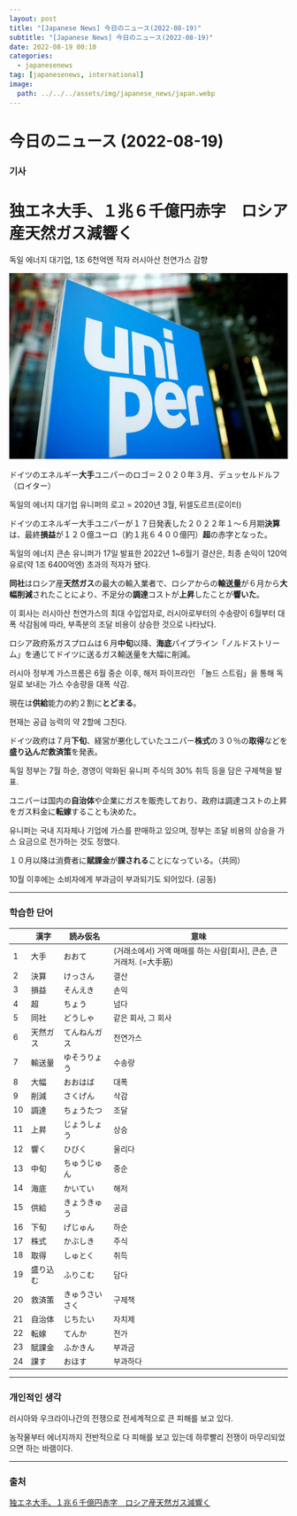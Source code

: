 ```yaml
---
layout: post
title: "[Japanese News] 今日のニュース(2022-08-19)"
subtitle: "[Japanese News] 今日のニュース(2022-08-19)"
date: 2022-08-19 00:10
categories:
  - japanesenews
tag: [japanesenews, international]
image:
  path: ../../../assets/img/japanese_news/japan.webp
---
```


# 今日のニュース (2022-08-19)

### 기사

# **独エネ大手、１兆６千億円赤字　ロシア産天然ガス減響く**

독일 에너지 대기업, 1조 6천억엔 적자 러시아산 천연가스 감향

![uniper.png](../../assets/img/japanese_news/2022-08-19-jn-news/uniper.png)

ドイツのエネルギー**大手**ユニパーのロゴ＝２０２０年３月、デュッセルドルフ（ロイター）

독일의 에너지 대기업 유니퍼의 로고 = 2020년 3월, 뒤셀도르프(로이터)

ドイツのエネルギー大手ユニパーが１７日発表した２０２２年１～６月期**決算**は、最終**損益**が１２０億ユーロ（約１兆６４００億円）**超**の赤字となった。

독일의 에너지 큰손 유니퍼가 17일 발표한 2022년 1~6월기 결산은, 최종 손익이 120억 유로(약 1조 6400억엔) 초과의 적자가 됐다.

**同社**はロシア産**天然ガス**の最大の輸入業者で、ロシアからの**輸送量**が６月から**大幅削減**されたことにより、不足分の**調達**コストが**上昇**したことが**響いた**。

이 회사는 러시아산 천연가스의 최대 수입업자로, 러시아로부터의 수송량이 6월부터 대폭 삭감됨에 따라, 부족분의 조달 비용이 상승한 것으로 나타났다.

ロシア政府系ガスプロムは６月**中旬**以降、**海底**パイプライン「ノルドストリーム」を通じてドイツに送るガス輸送量を大幅に削減。

러시아 정부계 가스프롬은 6월 중순 이후, 해저 파이프라인 「놀드 스트림」을 통해 독일로 보내는 가스 수송량을 대폭 삭감.

現在は**供給**能力の約２割に**とどまる**。

현재는 공급 능력의 약 2할에 그친다.

ドイツ政府は７月**下旬**、経営が悪化していたユニパー**株式**の３０％の**取得**などを**盛り込んだ救済策**を発表。

독일 정부는 7월 하순, 경영이 악화된 유니퍼 주식의 30% 취득 등을 담은 구제책을 발표.

ユニパーは国内の**自治体**や企業にガスを販売しており、政府は調達コストの上昇をガス料金に**転嫁**することも決めた。

유니퍼는 국내 지자체나 기업에 가스를 판매하고 있으며, 정부는 조달 비용의 상승을 가스 요금으로 전가하는 것도 정했다.

１０月以降は消費者に**賦課金**が**課される**ことになっている。（共同）

10월 이후에는 소비자에게 부과금이 부과되기도 되어있다. (공동)

---

### 학습한 단어

|  | 漢字 | 読み仮名 | 意味 |
| --- | --- | --- | --- |
| 1 | 大手 | おおて | (거래소에서) 거액 매매를 하는 사람[회사], 큰손, 큰 거래처. (=大手筋) |
| 2 | 決算 | けっさん | 결산 |
| 3 | 損益 | そんえき | 손익 |
| 4 | 超 | ちょう | 넘다 |
| 5 | 同社 | どうしゃ | 같은 회사, 그 회사 |
| 6 | 天然ガス | てんねんガス | 천연가스 |
| 7 | 輸送量 | ゆそうりょう | 수송량 |
| 8 | 大幅 | おおはば | 대폭 |
| 9 | 削減 | さくげん | 삭감 |
| 10 | 調達 | ちょうたつ | 조달 |
| 11 | 上昇 | じょうしょう | 상승 |
| 12 | 響く | ひびく | 울리다 |
| 13 | 中旬 | ちゅうじゅん | 중순 |
| 14 | 海底 | かいてい | 해저 |
| 15 | 供給 | きょうきゅう | 공급 |
| 16 | 下旬 | げじゅん | 하순 |
| 17 | 株式 | かぶしき | 주식 |
| 18 | 取得 | しゅとく | 취득 |
| 19 | 盛り込む | ふりこむ | 담다 |
| 20 | 救済策 | きゅうさいさく | 구제책 |
| 21 | 自治体 | じちたい | 자치제 |
| 22 | 転嫁 | てんか | 전가 |
| 23 | 賦課金 | ふかきん | 부과금 |
| 24 | 課す | おほす | 부과하다 |

---

### 개인적인 생각

러시아와 우크라이나간의 전쟁으로 전세계적으로 큰 피해를 보고 있다.

농작물부터 에너지까지 전반적으로 다 피해를 보고 있는데 하루빨리 전쟁이 마무리되었으면 하는 바램이다.

---

### 출처

[独エネ大手、１兆６千億円赤字　ロシア産天然ガス減響く](https://www.iza.ne.jp/article/20220817-4SWJXTJ3IZNWHCUPJLLMH666IU/)